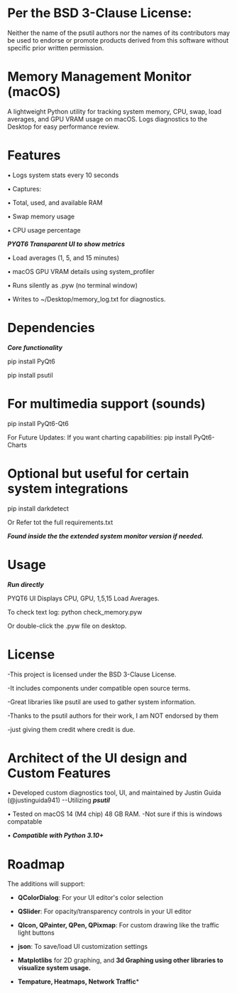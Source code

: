 # Per the BSD 3-Clause License:
Neither the name of the psutil authors nor the names of its contributors may be used to endorse or promote products derived from this software without specific prior written permission.

# Memory Management Monitor (macOS)

A lightweight Python utility for tracking system memory, CPU, swap, load averages, and GPU VRAM usage on macOS. Logs diagnostics to the Desktop for easy performance review.


# Features

•  Logs system stats every 10 seconds

•  Captures:

•  Total, used, and available RAM

•  Swap memory usage

•  CPU usage percentage

 ***PYQT6 Transparent UI to show metrics***
 
•  Load averages (1, 5, and 15 minutes)

•  macOS GPU VRAM details using system_profiler

• Runs silently as .pyw (no terminal window)

•  Writes to ~/Desktop/memory_log.txt for diagnostics. 


# Dependencies

***Core functionality***

pip install PyQt6

pip install psutil

# For multimedia support (sounds)

pip install PyQt6-Qt6

For Future Updates: If you want charting capabilities:
pip install PyQt6-Charts

# Optional but useful for certain system integrations

pip install darkdetect

Or Refer tot the full requirements.txt

***Found inside the the extended system monitor version if needed.***


# Usage

***Run directly***

PYQT6 UI Displays CPU, GPU, 1,5,15 Load Averages.

To check text log: python check_memory.pyw

Or double-click the .pyw file on desktop.



# License

-This project is licensed under the BSD 3-Clause License.

-It includes components under compatible open source terms.

-Great libraries like psutil are used to gather system information.

-Thanks to the psutil authors for their work, I am NOT endorsed by them

-just giving them credit where credit is due.



# Architect of the UI design and Custom Features
•   Developed custom diagnostics tool, UI, and maintained by Justin Guida (@justinguida941)
 	--Utilizing ***psutil***
  
•   Tested on macOS 14 (M4 chip) 48 GB RAM.
 	-Not sure if this is windows compatable
  
•   ***Compatible with Python 3.10+***


# Roadmap

The additions will support:

- **QColorDialog**: For your UI editor's color selection
  
- **QSlider**: For opacity/transparency controls in your UI editor

- **QIcon, QPainter, QPen, QPixmap**: For custom drawing like the traffic light buttons
 
- **json**: To save/load UI customization settings
  
- **Matplotlibs** for 2D graphing, and **3d Graphing using other libraries to visualize system usage.**
  
- **Tempature, Heatmaps, Network Traffic***

